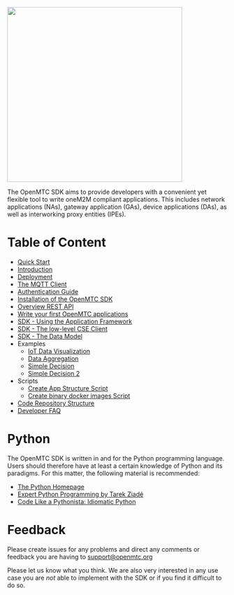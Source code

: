 <p align="left">
  <a href="http://www.openmtc.org/">
    <img src="http://www.openmtc.org/assets/img/OpenMTC_Logo_Orange.svg" width="400"/>
  </a>
</p>

The OpenMTC SDK aims to provide developers with a convenient yet flexible tool to write oneM2M compliant applications. This includes network applications (NAs), gateway application (GAs), device applications (DAs), as well as interworking proxy entities (IPEs).

# Table of Content

- [Quick Start](doc/openmtc-get-started.md)
- [Introduction](doc/introduction.md)
- [Deployment](doc/deployment-guide.md)
- [The MQTT Client](doc/onem2m-client-mqtt.md)
- [Authentication Guide](doc/authentication.md)
- [Installation of the OpenMTC SDK](doc/install-sdk.md)
- [Overview REST API](doc/overview-rest-api.md)
- [Write your first OpenMTC applications](doc/training/training-index.md)
- [SDK - Using the Application Framework](doc/sdk-framework.md)
- [SDK - The low-level CSE Client](doc/sdk-client.md)
- [SDK - The Data Model](doc/sdk-datamodel.md)
- Examples
    - [IoT Data Visualization](doc/example-apps/IoT-data-visualization.py)
    - [Data Aggregation](doc/example-apps/data-aggregation.py)
    - [Simple Decision](doc/example-apps/simple-decision.py)
    - [Simple Decision 2](doc/example-apps/simple-decision-2.py)
- Scripts
    - [Create App Structure Script](doc/create-app-structure.md)
    - [Create binary docker images Script](doc/create-binary-docker.md)
- [Code Repository Structure](doc/repository-structure.md)
- [Developer FAQ](doc/developer-faq.md)


# Python

The OpenMTC SDK is written in and for the Python programming language. Users should therefore have at least a certain knowledge of Python and its paradigms. For this matter, the following material is recommended:

- [The Python Homepage](http://www.python.org)
- [Expert Python Programming by Tarek Ziadé](http://www.e-reading.by/bookreader.php/138816/Ziade_-_Expert_Python_programming.pdf)
- [Code Like a Pythonista: Idiomatic Python](http://www.omahapython.org/IdiomaticPython.html)

# Feedback

Please create issues for any problems and direct any comments or feedback you are having to <a href="mailto:support@openmtc.org">support@openmtc.org</a>

Please let us know what you think. We are also very interested in any use case you are *not* able to implement with the SDK or if you find it difficult to do so.
